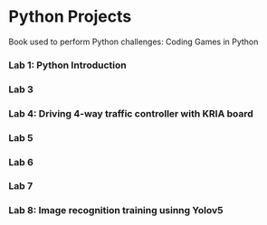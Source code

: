 # Python Projects 

Book used to perform Python challenges: Coding Games in Python

### Lab 1: Python Introduction
### Lab 3
### Lab 4: Driving 4-way traffic controller with KRIA board
### Lab 5
### Lab 6
### Lab 7
### Lab 8: Image recognition training usinng Yolov5
